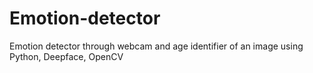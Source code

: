# Emotion-detector
Emotion detector through webcam and age identifier of an image  using Python, Deepface, OpenCV
